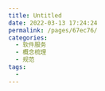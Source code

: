 ```yaml
---
title: Untitled
date: 2022-03-13 17:24:24
permalink: /pages/67ec76/
categories: 
  - 软件服务
  - 概念梳理
  - 规范
tags: 
  - 
---
```

